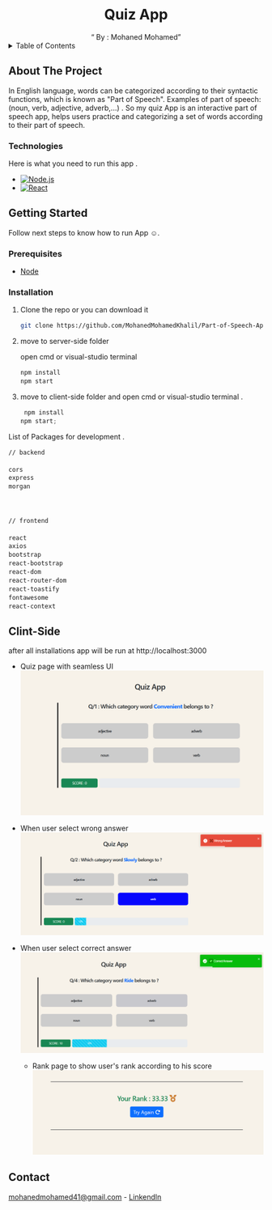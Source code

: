 <br />
<div align="center">
  <h1 align="center">Quiz App</h1>
  <q align="center"> By : Mohaned Mohamed</q>
</div>

<details>
  <summary>Table of Contents</summary>
  <ol>
    <li>
      <a href="#about-the-project">About The Project</a>
      <ul>
        <li><a href="#Technologies">Technologies</a></li>
      </ul>
    </li>
    <li>
      <a href="#getting-started">Getting Started</a>
      <ul>
        <li><a href="#prerequisites">Prerequisites</a></li>
        <li><a href="#installation">Installation</a></li>
      </ul>
    </li>
    <li><a href="#Clint-Side">Usage</a></li>
    <li><a href="#contact">Contact</a></li>
  </ol>
</details>

<!-- ABOUT THE PROJECT -->

## About The Project

In English language, words can be categorized according to their syntactic functions, which is known as "Part of Speech".
Examples of part of speech: (noun, verb, adjective, adverb,...) .
So my quiz App is an interactive part of speech app, helps users practice and categorizing a
set of words according to their part of speech.

### Technologies

Here is what you need to run this app .

- [![Node.js][Node.com]](Node-url)
- [![React][React.js]][React-url]

<!-- GETTING STARTED -->

## Getting Started

Follow next steps to know how to run App ☺.

### Prerequisites

- [Node](https://nodejs.org/en)

### Installation

1. Clone the repo or you can download it

   ```sh
   git clone https://github.com/MohanedMohamedKhalil/Part-of-Speech-App.git
   ```

2. move to server-side folder

   open cmd or visual-studio terminal

   ```js
   npm install
   npm start
   ```

4. move to client-side folder and open cmd or visual-studio terminal .

   ```js
    npm install
   npm start;
   ```

List of Packages for development .

```sh
// backend

cors
express
morgan



// frontend

react
axios
bootstrap
react-bootstrap
react-dom
react-router-dom
react-toastify
fontawesome
react-context
```

<!-- USAGE EXAMPLES -->

## Clint-Side

after all installations app will be run at   http://localhost:3000



- Quiz page with seamless UI
  ![](./client-side/images/quiz.png)

- When user select wrong answer
  ![](./client-side/images/wrong.png)

- When user select correct answer
  ![](./client-side/images/correct.png)

  - Rank page to show user's rank according to his score
  ![](./client-side/images/rank.png)

<!-- ROADMAP -->

<!-- CONTACT -->

## Contact

mohanedmohamed41@gmail.com - [LinkendIn](https://www.linkedin.com/in/mohaned-mohamed-khalil/)

<!-- Icons -->

[React.js]: https://img.shields.io/badge/React-20232A?style=for-the-badge&logo=react&logoColor=61DAFB
[React-url]: https://reactjs.org/
[Node.com]: https://img.shields.io/badge/Node.js-18.x-green?style=for-the-badge&logo=node.js&logoColor=white
[Node-url]: https://nodejs.org/
